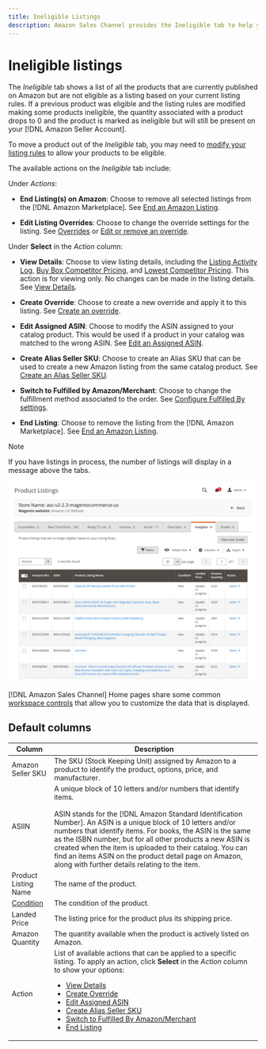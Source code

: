 ```yaml
---
title: Ineligible Listings
description: Amazon Sales Channel provides the Ineligible tab to help you manage items are not not eligible as a listing based on your current listing rules.
---
```


# Ineligible listings

The _Ineligible_ tab shows a list of all the products that are currently published on Amazon but are not eligible as a listing based on your current listing rules. If a previous product was eligible and the listing rules are modified making some products ineligible, the quantity associated with a product drops to 0 and the product is marked as ineligible but will still be present on your [!DNL Amazon Seller Account].

To move a product out of the _Ineligible_ tab, you may need to [modify your listing rules](./listing-rules.md) to allow your products to be eligible.

The available actions on the _Ineligible_ tab include:

Under _Actions_:

- **End Listing(s) on Amazon**: Choose to remove all selected listings from the [!DNL Amazon Marketplace]. See [End an Amazon Listing](./end-listings-manually.md).

- **Edit Listing Overrides**: Choose to change the override settings for the listing. See [Overrides](./overrides.md) or [Edit or remove an override](./creating-editing-overrides.md#edit-override-single-listing).

Under **Select** in the _Action_ column:

- **View Details**: Choose to view listing details, including the [Listing Activity Log](./product-listing-details.md#listing-activity-log), [Buy Box Competitor Pricing](./product-listing-details.md#buy-box-competitor-pricing), and [Lowest Competitor Pricing](./product-listing-details.md#lowest-competitor-pricing). This action is for viewing only. No changes can be made in the listing details. See [View Details](./product-listing-details.md).

- **Create Override**: Choose to create a new override and apply it to this listing. See [Create an override](./creating-editing-overrides.md).

- **Edit Assigned ASIN**: Choose to modify the ASIN assigned to your catalog product. This would be used if a product in your catalog was matched to the wrong ASIN. See [Edit an Assigned ASIN](./edit-assigned-asin.md).

- **Create Alias Seller SKU**: Choose to create an Alias SKU that can be used to create a new Amazon listing from the same catalog product. See [Create an Alias Seller SKU](./create-alias-seller-sku.md).

- **Switch to Fulfilled by Amazon/Merchant**: Choose to change the fulfillment method associated to the order. See [Configure Fulfilled By settings](./fulfilled-by.md#configure-fulfilled-by-settings).

- **End Listing**: Choose to remove the listing from the [!DNL Amazon Marketplace]. See [End an Amazon Listing](./end-listings-manually.md).

>[!NOTE]
>If you have listings in process, the number of listings will display in a message above the tabs.

![Ineligible Amazon listings](assets/amazon-ineligible-listings.png)

[!DNL Amazon Sales Channel] Home pages share some common [workspace controls](./workspace-controls.md) that allow you to customize the data that is displayed.

## Default columns

|Column|Description|
|--- |--- |
|Amazon Seller SKU|The SKU (Stock Keeping Unit) assigned by Amazon to a product to identify the product, options, price, and manufacturer. |
|ASIIN|A unique block of 10 letters and/or numbers that identify items.<br><br>ASIN stands for the [!DNL Amazon Standard Identification Number]. An ASIN is a unique block of 10 letters and/or numbers that identify items. For books, the ASIN is the same as the ISBN number, but for all other products a new ASIN is created when the item is uploaded to their catalog. You can find an items ASIN on the product detail page on Amazon, along with further details relating to the item. |
|Product Listing Name|The name of the product. |
|[Condition](./product-listing-condition.md)|The condition of the product. |
|Landed Price|The listing price for the product plus its shipping price. |
|Amazon Quantity|The quantity available when the product is actively listed on Amazon. |
|Action|List of available actions that can be applied to a specific listing. To apply an action, click **Select** in the _Action_ column to show your options:<ul><li>[View Details](./product-listing-details.md)</li><li>[Create Override](./creating-editing-overrides.md)</li><li>[Edit Assigned ASIN](./edit-assigned-asin.md)</li><li>[Create Alias Seller SKU](./create-alias-seller-sku.md#region-specific)</li><li>[Switch to Fulfilled By Amazon/Merchant](./fulfilled-by.md#configure-fulfilled-by-settings)</li><li>[End Listing](./end-listings-manually.md)</li></ul> |

